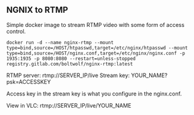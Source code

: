 ## NGNIX to RTMP

Simple docker image to stream RTMP video with some form of access control.

`docker run -d --name nginx-rtmp --mount type=bind,source=/HOST/htpasswd,target=/etc/nginx/htpasswd --mount type=bind,source=/HOST/nginx.conf,target=/etc/nginx/nginx.conf -p 1935:1935 -p 8080:8080 --restart=unless-stopped registry.gitlab.com/boltwolf/nginx-rtmp:latest`

RTMP server: rtmp://SERVER_IP/live
Stream key: YOUR_NAME?psk=ACCESSKEY

Access key in the stream key is what you configure in the nginx.conf.

View in VLC: rtmp://SERVER_IP/live/YOUR_NAME
